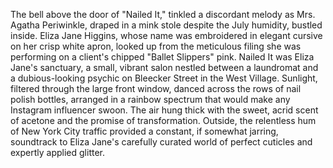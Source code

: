 The bell above the door of "Nailed It," tinkled a discordant melody as Mrs. Agatha Periwinkle, draped in a mink stole despite the July humidity, bustled inside.  Eliza Jane Higgins, whose name was embroidered in elegant cursive on her crisp white apron, looked up from the meticulous filing she was performing on a client's chipped "Ballet Slippers" pink.  Nailed It was Eliza Jane's sanctuary, a small, vibrant salon nestled between a laundromat and a dubious-looking psychic on Bleecker Street in the West Village.  Sunlight, filtered through the large front window, danced across the rows of nail polish bottles, arranged in a rainbow spectrum that would make any Instagram influencer swoon.  The air hung thick with the sweet, acrid scent of acetone and the promise of transformation.  Outside, the relentless hum of New York City traffic provided a constant, if somewhat jarring, soundtrack to Eliza Jane's carefully curated world of perfect cuticles and expertly applied glitter.
